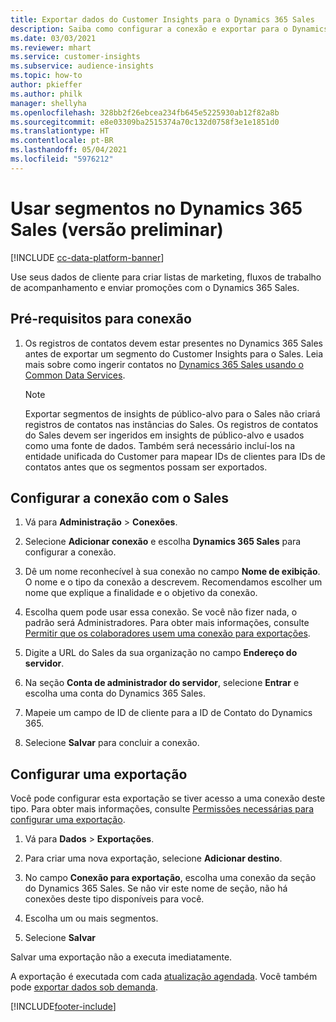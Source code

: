 ```yaml
---
title: Exportar dados do Customer Insights para o Dynamics 365 Sales
description: Saiba como configurar a conexão e exportar para o Dynamics 365 Sales.
ms.date: 03/03/2021
ms.reviewer: mhart
ms.service: customer-insights
ms.subservice: audience-insights
ms.topic: how-to
author: pkieffer
ms.author: philk
manager: shellyha
ms.openlocfilehash: 328bb2f26ebcea234fb645e5225930ab12f82a8b
ms.sourcegitcommit: e8e03309ba2515374a70c132d0758f3e1e1851d0
ms.translationtype: HT
ms.contentlocale: pt-BR
ms.lasthandoff: 05/04/2021
ms.locfileid: "5976212"
---
```

# <a name="use-segments-in-dynamics-365-sales-preview"></a>Usar segmentos no Dynamics 365 Sales (versão preliminar)

[!INCLUDE [cc-data-platform-banner](../includes/cc-data-platform-banner.md)]

Use seus dados de cliente para criar listas de marketing, fluxos de trabalho de acompanhamento e enviar promoções com o Dynamics 365 Sales.

## <a name="prerequisite-for-connection"></a>Pré-requisitos para conexão

1. Os registros de contatos devem estar presentes no Dynamics 365 Sales antes de exportar um segmento do Customer Insights para o Sales. Leia mais sobre como ingerir contatos no [Dynamics 365 Sales usando o Common Data Services](connect-power-query.md).

   > [!NOTE]
   > Exportar segmentos de insights de público-alvo para o Sales não criará registros de contatos nas instâncias do Sales. Os registros de contatos do Sales devem ser ingeridos em insights de público-alvo e usados como uma fonte de dados. Também será necessário incluí-los na entidade unificada do Customer para mapear IDs de clientes para IDs de contatos antes que os segmentos possam ser exportados.

## <a name="set-up-the-connection-to-sales"></a>Configurar a conexão com o Sales

1. Vá para **Administração** > **Conexões**.

1. Selecione **Adicionar conexão** e escolha **Dynamics 365 Sales** para configurar a conexão.

1. Dê um nome reconhecível à sua conexão no campo **Nome de exibição**. O nome e o tipo da conexão a descrevem. Recomendamos escolher um nome que explique a finalidade e o objetivo da conexão.

1. Escolha quem pode usar essa conexão. Se você não fizer nada, o padrão será Administradores. Para obter mais informações, consulte [Permitir que os colaboradores usem uma conexão para exportações](connections.md#allow-contributors-to-use-a-connection-for-exports).

1. Digite a URL do Sales da sua organização no campo **Endereço do servidor**.

1. Na seção **Conta de administrador do servidor**, selecione **Entrar** e escolha uma conta do Dynamics 365 Sales.

1. Mapeie um campo de ID de cliente para a ID de Contato do Dynamics 365.

1. Selecione **Salvar** para concluir a conexão. 

## <a name="configure-an-export"></a>Configurar uma exportação

Você pode configurar esta exportação se tiver acesso a uma conexão deste tipo. Para obter mais informações, consulte [Permissões necessárias para configurar uma exportação](export-destinations.md#set-up-a-new-export).

1. Vá para **Dados** > **Exportações**.

1. Para criar uma nova exportação, selecione **Adicionar destino**.

1. No campo **Conexão para exportação**, escolha uma conexão da seção do Dynamics 365 Sales. Se não vir este nome de seção, não há conexões deste tipo disponíveis para você.

1. Escolha um ou mais segmentos.

1. Selecione **Salvar**

Salvar uma exportação não a executa imediatamente.

A exportação é executada com cada [atualização agendada](system.md#schedule-tab). Você também pode [exportar dados sob demanda](export-destinations.md#run-exports-on-demand). 

[!INCLUDE[footer-include](../includes/footer-banner.md)]
